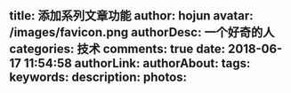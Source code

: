 title: 添加系列文章功能
author: hojun
avatar: /images/favicon.png
authorDesc: 一个好奇的人
categories: 技术
comments: true
date: 2018-06-17 11:54:58
authorLink:
authorAbout:
tags:
keywords:
description:
photos:
---
